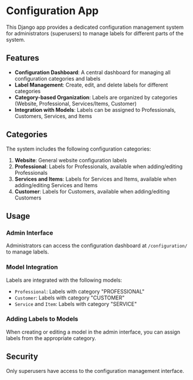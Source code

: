 # Configuration App

This Django app provides a dedicated configuration management system for administrators (superusers) to manage labels for different parts of the system.

## Features

- **Configuration Dashboard**: A central dashboard for managing all configuration categories and labels
- **Label Management**: Create, edit, and delete labels for different categories
- **Category-based Organization**: Labels are organized by categories (Website, Professional, Services/Items, Customer)
- **Integration with Models**: Labels can be assigned to Professionals, Customers, Services, and Items

## Categories

The system includes the following configuration categories:

1. **Website**: General website configuration labels
2. **Professional**: Labels for Professionals, available when adding/editing Professionals
3. **Services and Items**: Labels for Services and Items, available when adding/editing Services and Items
4. **Customer**: Labels for Customers, available when adding/editing Customers

## Usage

### Admin Interface

Administrators can access the configuration dashboard at `/configuration/` to manage labels.

### Model Integration

Labels are integrated with the following models:

- `Professional`: Labels with category "PROFESSIONAL"
- `Customer`: Labels with category "CUSTOMER"
- `Service` and `Item`: Labels with category "SERVICE"

### Adding Labels to Models

When creating or editing a model in the admin interface, you can assign labels from the appropriate category.

## Security

Only superusers have access to the configuration management interface.

